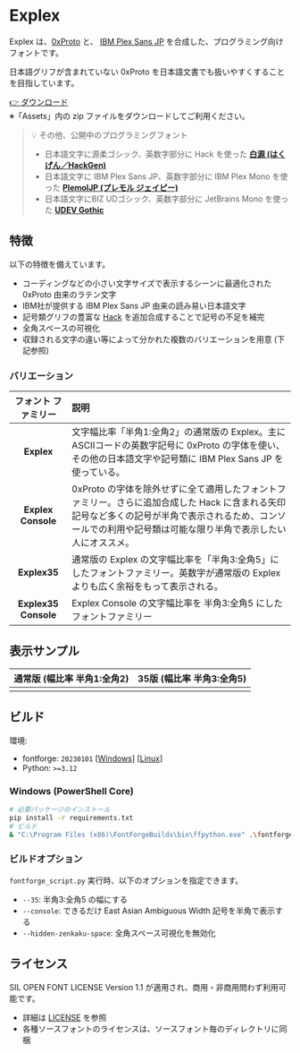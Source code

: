 # Explex

Explex は、[0xProto](https://github.com/0xType/0xProto) と、 [IBM Plex Sans JP](https://github.com/IBM/plex) を合成した、プログラミング向けフォントです。

日本語グリフが含まれていない 0xProto を日本語文書でも扱いやすくすることを目指しています。

[👉 ダウンロード](https://github.com/yuru7/Explex/releases/latest)  
※「Assets」内の zip ファイルをダウンロードしてご利用ください。

> 💡 その他、公開中のプログラミングフォント
> - 日本語文字に源柔ゴシック、英数字部分に Hack を使った [**白源 (はくげん／HackGen)**](https://github.com/yuru7/HackGen)
> - 日本語文字に IBM Plex Sans JP、英数字部分に IBM Plex Mono を使った [**PlemolJP (プレモル ジェイピー)**](https://github.com/yuru7/PlemolJP)
> - 日本語文字にBIZ UDゴシック、英数字部分に JetBrains Mono を使った [**UDEV Gothic**](https://github.com/yuru7/udev-gothic)

## 特徴

以下の特徴を備えています。

- コーディングなどの小さい文字サイズで表示するシーンに最適化された 0xProto 由来のラテン文字
- IBM社が提供する IBM Plex Sans JP 由来の読み易い日本語文字
- 記号類グリフの豊富な [Hack](https://github.com/source-foundry/Hack) を追加合成することで記号の不足を補完
- 全角スペースの可視化
- 収録される文字の違い等によって分かれた複数のバリエーションを用意 (下記参照)

### バリエーション

| **フォント ファミリー** | **説明** |
| :------------:          | :---     |
| **Explex** | 文字幅比率「半角1:全角2」の通常版の Explex。主にASCIIコードの英数字記号に 0xProto の字体を使い、その他の日本語文字や記号類に IBM Plex Sans JP を使っている。 |
| **Explex Console** | 0xProto の字体を除外せずに全て適用したフォントファミリー。さらに追加合成した Hack に含まれる矢印記号など多くの記号が半角で表示されるため、コンソールでの利用や記号類は可能な限り半角で表示したい人にオススメ。 |
| **Explex35** | 通常版の Explex の文字幅比率を「半角3:全角5」にしたフォントファミリー。英数字が通常版の Explex よりも広く余裕をもって表示される。 |
| **Explex35 Console** | Explex Console の文字幅比率を 半角3:全角5 にしたフォントファミリー |

## 表示サンプル

| 通常版 (幅比率 半角1:全角2) | 35版 (幅比率 半角3:全角5) |
| :---: | :---: |
|  |  |

## ビルド

環境:

- fontforge: `20230101` \[[Windows](https://fontforge.org/en-US/downloads/windows/)\] \[[Linux](https://fontforge.org/en-US/downloads/gnulinux/)\]
- Python: `>=3.12`

### Windows (PowerShell Core)

```sh
# 必要パッケージのインストール
pip install -r requirements.txt
# ビルド
& "C:\Program Files (x86)\FontForgeBuilds\bin\ffpython.exe" .\fontforge_script.py && python3 .\fonttools_script.py
```

### ビルドオプション

`fontforge_script.py` 実行時、以下のオプションを指定できます。

- `--35`: 半角3:全角5 の幅にする
- `--console`: できるだけ East Asian Ambiguous Width 記号を半角で表示する
- `--hidden-zenkaku-space`: 全角スペース可視化を無効化

## ライセンス

SIL OPEN FONT LICENSE Version 1.1 が適用され、商用・非商用問わず利用可能です。

- 詳細は [LICENSE](https://raw.githubusercontent.com/yuru7/Explex/main/LICENSE) を参照
- 各種ソースフォントのライセンスは、ソースフォント毎のディレクトリに同梱
